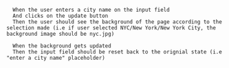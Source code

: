 	  When the user enters a city name on the input field 
	  And clicks on the update button
	  Then the user should see the background of the page according to the selection made (i.e if user selected NYC/New York/New York City, the background image should be nyc.jpg)

	  When the background gets updated 
	  Then the input field should be reset back to the orignial state (i.e "enter a city name" placeholder)